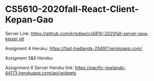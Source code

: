 # CS5610-2020fall-React-Client-Kepan-Gao

Server Link: https://github.com/krisdiao/cs5610-2020fall-server-java-kepan.git

Assigment 4 Heroku:  https://fast-badlands-20497.herokuapp.com/ 

Assigment 5&6 Heroku:

Assignment 6 Server Heroku link: https://pacific-lowlands-84173.herokuapp.com/api/widgets


